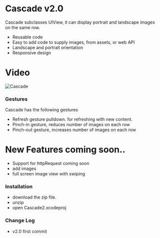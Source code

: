 # Cascade v2.0

Cascade subclasses UIView, it can display portrait and landscape images on the same row. 

  - Reusable code
  - Easy to add code to supply images, from assets, or web API
  - Landscape and portrait orientation
  - Responsive design

# Video

![Cascade](http://www.tonymonckton.co.uk/github/cascade2.png)

### Gestures
Cascade has the following gestures
* Refresh gesture pulldown. for refreshing with new content.
* Pinch-in gesture, reduces number of images on each row
* Pinch-out gesture, increases number of images on each row


# New Features coming soon..

  - Support for httpRequest coming soon
  - add images 
  - full screen image view with swiping


### Installation

* download the zip file.
* unzip
* open Cascade2.xcodeproj

### Change Log
* v2.0 first commit
